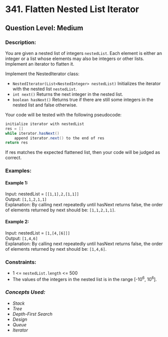 # 341. Flatten Nested List Iterator
## Question Level: Medium
### Description:
You are given a nested list of integers `nestedList`. Each element is either an integer or a list whose elements may also be integers or other lists. Implement an iterator to flatten it.

Implement the NestedIterator class:
- `NestedIterator(List<NestedInteger> nestedList)` Initializes the iterator with the nested list `nestedList`.
- `int next()` Returns the next integer in the nested list.
- `boolean hasNext()` Returns true if there are still some integers in the nested list and false otherwise.

Your code will be tested with the following pseudocode:
```Java
initialize iterator with nestedList
res = []
while iterator.hasNext()
    append iterator.next() to the end of res
return res
```
If res matches the expected flattened list, then your code will be judged as correct.

### Examples:
#### Example 1:

Input: nestedList = `[[1,1],2,[1,1]]`  
Output: `[1,1,2,1,1]`  
Explanation: By calling next repeatedly until hasNext returns false, the order of elements returned by next should be: `[1,1,2,1,1]`.
#### Example 2:

Input: nestedList = `[1,[4,[6]]]`  
Output: `[1,4,6]`  
Explanation: By calling next repeatedly until hasNext returns false, the order of elements returned by next should be: `[1,4,6]`.  

### Constraints:

- 1 <= `nestedList.length` <= 500
- The values of the integers in the nested list is in the range [-10<sup>6</sup>, 10<sup>6</sup>].

### <i>Concepts Used:
- Stack
- Tree
- Depth-First Search
- Design
- Queue
- Iterator </i>